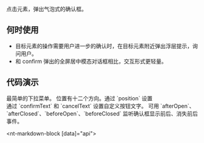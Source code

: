 
点击元素，弹出气泡式的确认框。

## 何时使用

* 目标元素的操作需要用户进一步的确认时，在目标元素附近弹出浮层提示，询问用户。
* 和 confirm 弹出的全屏居中模态对话框相比，交互形式更轻量。

## 代码演示

<div class="grid-x grid-margin-x">
  <div class="medium-6 large-6 cell">
    <nt-example>
      <nt-example-showcase>
        <example-popconfirm-basic></example-popconfirm-basic>
      </nt-example-showcase>
      <nt-example-legend title="基本">最简单的下拉菜单。</nt-example-legend>
      <nt-example-code [code]="basicCode"></nt-example-code>
    </nt-example>
    <nt-example>
      <nt-example-showcase>
        <example-popconfirm-position></example-popconfirm-position>
      </nt-example-showcase>
      <nt-example-legend title="位置">位置有十二个方向。通过 `position` 设置</nt-example-legend>
      <nt-example-code [code]="positionCode"></nt-example-code>
    </nt-example>
  </div>
  <div class="medium-6 large-6 cell">
    <nt-example>
      <nt-example-showcase>
        <example-popconfirm-text></example-popconfirm-text>
      </nt-example-showcase>
      <nt-example-legend title="按钮文字">通过 `confirmText` 和 `cancelText` 设置自定义按钮文字。</nt-example-legend>
      <nt-example-code [code]="textCode"></nt-example-code>
    </nt-example>
    <nt-example>
      <nt-example-showcase>
        <example-popconfirm-change></example-popconfirm-change>
      </nt-example-showcase>
      <nt-example-legend title="确认框事件">可用 `afterOpen`、`afterClosed`、`beforeOpen`、`beforeClosed` 监听确认框显示前后、消失前后事件。</nt-example-legend>
      <nt-example-code [code]="changeCode"></nt-example-code>
    </nt-example>
  </div>
</div>


<nt-markdown-block [data]="api"></nt-markdown-block> 

